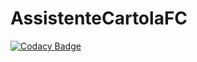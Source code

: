 # AssistenteCartolaFC
[![Codacy Badge](https://api.codacy.com/project/badge/Grade/cbdde91d3bf64a8a9d4f25787278a7b0)](https://www.codacy.com/app/srgsmr/AssistenteCartolaFC?utm_source=github.com&utm_medium=referral&utm_content=srgsmr/AssistenteCartolaFC&utm_campaign=badger)